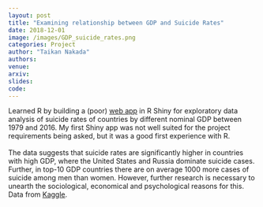 ```yaml
---
layout: post
title: "Examining relationship between GDP and Suicide Rates"
date: 2018-12-01
image: /images/GDP_suicide_rates.png
categories: Project
author: "Taikan Nakada"
authors:
venue:
arxiv:
slides:
code:
---
```


Learned R by building a (poor) [web app](Taikan_Nakada_Econ_220_Final.html) in R Shiny for exploratory data analysis of suicide rates of countries by different nominal GDP between 1979 and 2016. My first Shiny app was not well suited for the project requirements being asked, but it was a good first experience with R.\
\
The data suggests that suicide rates are significantly higher in countries with high GDP, where the United States and Russia dominate suicide cases. Further, in top-10 GDP countries there are on average 1000 more cases of suicide among men than women. However, further research is necessary to unearth the sociological, economical and psychological reasons for this.
Data from [Kaggle](https://www.kaggle.com/szamil/who-suicide-statistics).
